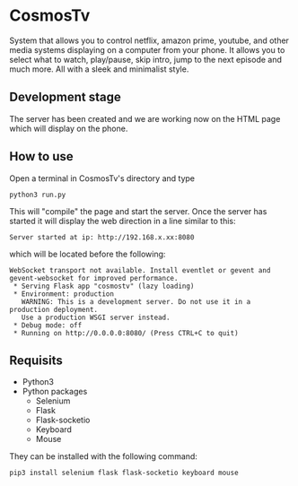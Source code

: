 # CosmosTv
System that allows you to control netflix, amazon prime, youtube, and other media systems displaying on a computer from your phone. It allows you to select what to watch, play/pause, skip intro, jump to the next episode and much more. All with a sleek and minimalist style.

## Development stage
The server has been created and we are working now on the HTML page which will display on the phone.

## How to use
Open a terminal in CosmosTv's directory and type
```
python3 run.py
```
This will "compile" the page and start the server. Once the server has started it will display the web direction in a line similar to this:
```
Server started at ip: http://192.168.x.xx:8080
```
which will be located before the following: 
```
WebSocket transport not available. Install eventlet or gevent and gevent-websocket for improved performance.
 * Serving Flask app "cosmostv" (lazy loading)
 * Environment: production
   WARNING: This is a development server. Do not use it in a production deployment.
   Use a production WSGI server instead.
 * Debug mode: off
 * Running on http://0.0.0.0:8080/ (Press CTRL+C to quit)
```

## Requisits
- Python3
- Python packages
  - Selenium
  - Flask
  - Flask-socketio
  - Keyboard
  - Mouse


They can be installed with the following command:
```
pip3 install selenium flask flask-socketio keyboard mouse
```
